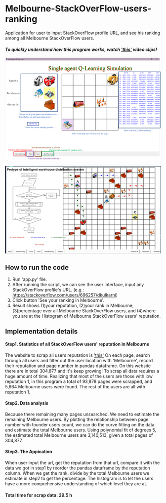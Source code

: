 # Melbourne-StackOverFlow-users-ranking
Application for user to input StackOverFlow profile URL, and see his ranking among all Melbourne StackOverFlow users.
#### _**To quickly understand how this program works, watch ['this'](https://youtu.be/hm2J23zugUU) video clips!**_
![Alt text](https://github.com/suinaowawa/Reinforcement-Learning-Project/blob/master/figures/design%20interface.png)

![Alt text](https://github.com/suinaowawa/Reinforcement-Learning-Project/blob/master/figures/2.PNG)

## How to run the code
1.	Run 'app.py' file. 
2.	After running the script, we can see the user interface, input any StackOverFlow profile's URL. (e.g.: https://stackoverflow.com/users/696257/dkulkarni)
3.	Click button 'See your ranking in Melbourne'.
4.	Result shows (1)your reputation, (2)your rank in Melbourne, (3)percentage over all Melbourne StackOverFlow users, and (4)where you are at the Histogram of Melbourne StackOverFlow users' reputation.

## Implementation details
#### Step1. Statistics of all StackOverFlow users' reputation in Melbourne
The website to scrap all users reputation is ['this'](https://stackoverflow.com/users?page=%d&tab=Reputation&filter=all)
On each page, search through all users and filter out the user location with 'Melbourne', record their reputation and page number in pandas dataframe.
On this website there are in total 304,877 and it's keep growing! To scrap all data requires a huge amount of time.
Realizing that most of the users are those with low reputation 1, in this program a total of 93,878 pages were scrapped, and 5,664 Melbourne users were found. The rest of the users are all with reputation 1.
#### Step2. Data analysis
Because there remaining many pages unsearched. We need to estimate the remaining Melbourne users. By plotting the relationship between page number with founder users count, we can do the curve fitting on the data and estimate the total Melbourne users.
Using polynomial fit of degrees 5, the estimated total Melbourne users are 3,140,513, given a total pages of 304,877.
#### Step3. The Appication
When user input the url, get the reputation from that url, compare it with the data we got in step1 by reorder the pandas dataframe by the reputation column. When we get the rank, divide by the total Melbourne users we estimate in step2 to get the percentage.
The histogram is to let the users have a more comprehensive understanding of which level they are at.

#### Total time for scrap data: 29.5 h
